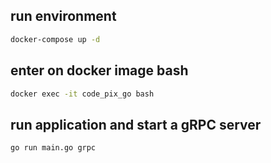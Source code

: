## run environment 

```sh
docker-compose up -d
```

## enter on docker image bash

```sh
docker exec -it code_pix_go bash
```

## run application and start a gRPC server

```sh
go run main.go grpc
```